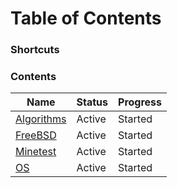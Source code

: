 # Table of Contents

### Shortcuts

### Contents

| Name                        | Status | Progress |
| --------------------------- | ------ | -------- |
| [Algorithms](algo/index.md) | Active | Started  |
| [FreeBSD](freebsd/index.md) | Active | Started  |
| [Minetest](mt/index.md)     | Active | Started  |
| [OS](os/index.md)           | Active | Started  |

